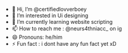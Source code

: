 - 👋 Hi, I’m @certifiedlovverboey
- 👀 I’m interested in Ui designing
- 🌱 I’m currently learning website scripting
- 📫 How to reach me : @neurs4thniacc_ on ig
- 😄 Pronouns: he/him
- ⚡ Fun fact : i dont have any fun fact yet xD

<!---
certifiedlovverboey/certifiedlovverboey is a ✨ special ✨ repository because its `README.md` (this file) appears on your GitHub profile.
You can click the Preview link to take a look at your changes.
--->
